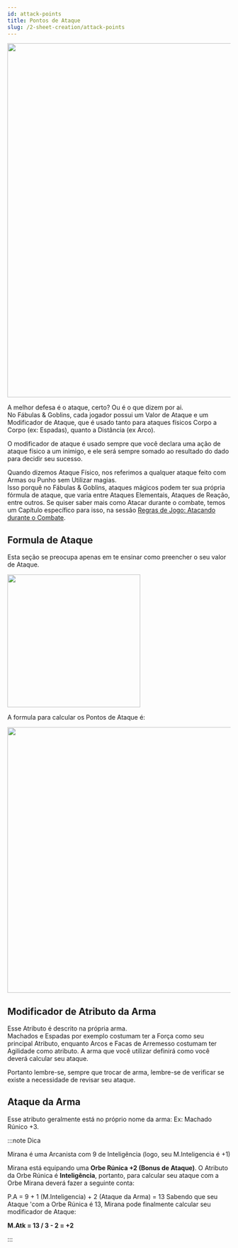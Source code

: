 ```yaml
---
id: attack-points
title: Pontos de Ataque
slug: /2-sheet-creation/attack-points
---
```


<img src="https://fabulas-e-goblins-book.s3-us-west-2.amazonaws.com/criando-seu-personagem/pontos-de-ataque-01.png" width="800"/>

A melhor defesa é o ataque, certo? Ou é o que dizem por ai.<br/>
No Fábulas & Goblins, cada jogador possui um Valor de Ataque e um Modificador de Ataque, que é usado tanto para ataques físicos Corpo a Corpo (ex: Espadas), quanto a Distância (ex Arco).

O modificador de ataque é usado sempre que você declara uma ação de ataque físico a um inimigo, e ele será sempre somado ao resultado do dado para decidir seu sucesso.

Quando dizemos Ataque Físico, nos referimos a qualquer ataque feito com Armas ou Punho sem Utilizar magias.<br/>
Isso porquê no Fábulas & Goblins, ataques mágicos podem ter sua própria fórmula de ataque, que varia entre Ataques Elementais, Ataques de Reação, entre outros.
Se quiser saber mais como Atacar durante o combate, temos um Capítulo específico para isso, na sessão [Regras de Jogo: Atacando durante o Combate](/docs/7-game-rules/attacking-during-combat).

## Formula de Ataque

Esta seção se preocupa apenas em te ensinar como preencher o seu valor de Ataque.

<img src="https://fabulas-e-goblins-book.s3-us-west-2.amazonaws.com/criando-seu-personagem/pontos-de-ataque-02.png" width="300"/>

A formula para calcular os Pontos de Ataque é:

<img src="https://fabulas-e-goblins-book.s3-us-west-2.amazonaws.com/criando-seu-personagem/pontos-de-ataque-03.png" width="600"/>

## Modificador de Atributo da Arma

Esse Atributo é descrito na própria arma.<br/>
Machados e Espadas por exemplo costumam ter a Força como seu principal Atributo, enquanto Arcos e Facas de Arremesso costumam ter Agilidade como atributo.
A arma que você utilizar definirá como você deverá calcular seu ataque.

Portanto lembre-se, sempre que trocar de arma, lembre-se de verificar se existe a necessidade de revisar seu ataque.

## Ataque da Arma

Esse atributo geralmente está no próprio nome da arma: Ex: Machado Rúnico +3.

:::note Dica

Mirana é uma Arcanista com 9 de Inteligência (logo, seu M.Inteligencia é +1)<br/>

Mirana está equipando uma **Orbe Rúnica +2 (Bonus de Ataque)**. O Atributo da Orbe Rúnica é **Inteligência**, portanto, para calcular seu ataque com a Orbe Mirana deverá fazer a seguinte conta:

P.A = 9 + 1 (M.Inteligencia) + 2 (Ataque da Arma) = 13
Sabendo que seu Ataque 'com a Orbe Rúnica é 13, Mirana pode finalmente calcular seu modificador de Ataque:

**M.Atk = 13 / 3 - 2 = +2**

:::
